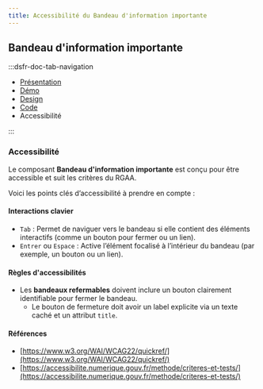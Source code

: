 ```yaml
---
title: Accessibilité du Bandeau d'information importante
---
```


## Bandeau d'information importante

:::dsfr-doc-tab-navigation

- [Présentation](../index.md)
- [Démo](../demo/index.md)
- [Design](../design/index.md)
- [Code](../code/index.md)
- Accessibilité

:::

### Accessibilité

Le composant **Bandeau d'information importante** est conçu pour être accessible et suit les critères du RGAA.

Voici les points clés d’accessibilité à prendre en compte :

#### Interactions clavier

- `Tab` : Permet de naviguer vers le bandeau si elle contient des éléments interactifs (comme un bouton pour fermer ou un lien).
- `Entrer` ou `Espace` : Active l’élément focalisé à l’intérieur du bandeau (par exemple, un bouton ou un lien).

#### Règles d'accessibilités

- Les **bandeaux refermables** doivent inclure un bouton clairement identifiable pour fermer le bandeau.
  - Le bouton de fermeture doit avoir un label explicite via un texte caché et un attribut `title`.

#### Références

- [https://www.w3.org/WAI/WCAG22/quickref/](https://www.w3.org/WAI/WCAG22/quickref/)
- [https://accessibilite.numerique.gouv.fr/methode/criteres-et-tests/](https://accessibilite.numerique.gouv.fr/methode/criteres-et-tests/)
